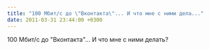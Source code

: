 ```yaml
---
title: "100 Мбит/с до \"Вконтакта\"... И что мне с ними дела..."
date: 2011-03-31 23:44:00 +0300
---
```


100 Мбит/с до "Вконтакта"... И что мне с ними делать?

